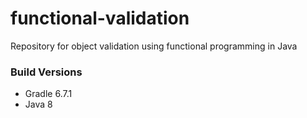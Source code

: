 # functional-validation
Repository for object validation using functional programming in Java

### Build Versions
* Gradle 6.7.1
* Java 8
